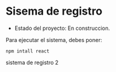 <h1>Sisema de registro</h1>

- Estado del proyecto: En construccion.

Para ejecutar el sistema, debes poner:

```npm intall react```

sistema de registro 2
